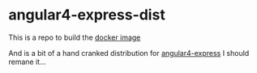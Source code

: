 # angular4-express-dist

This is a repo to build the [docker image](https://hub.docker.com/r/jeremymarshall/angular4-express-dist)

And is a bit of a hand cranked distribution for [angular4-express](https://github.com/JeremyMarshall/angular4-express) I should remane it...

